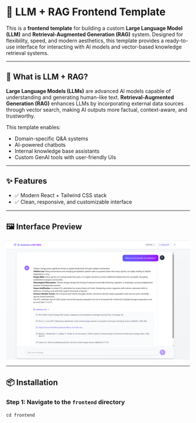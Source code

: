# 🚀 LLM + RAG Frontend Template

This is a **frontend template** for building a custom **Large Language Model (LLM)** and **Retrieval-Augmented Generation (RAG)** system. Designed for flexibility, speed, and modern aesthetics, this template provides a ready-to-use interface for interacting with AI models and vector-based knowledge retrieval systems.

---

## 🧠 What is LLM + RAG?

**Large Language Models (LLMs)** are advanced AI models capable of understanding and generating human-like text. **Retrieval-Augmented Generation (RAG)** enhances LLMs by incorporating external data sources through vector search, making AI outputs more factual, context-aware, and trustworthy.

This template enables:
- Domain-specific Q&A systems
- AI-powered chatbots
- Internal knowledge base assistants
- Custom GenAI tools with user-friendly UIs

---

## ✨ Features

- ✅ Modern React + Tailwind CSS stack
- ✅ Clean, responsive, and customizable interface

---

## 🖼️ Interface Preview

![LLM Interface](./interface.png)

---

## 📦 Installation

### Step 1: Navigate to the `frontend` directory
```cd frontend```
